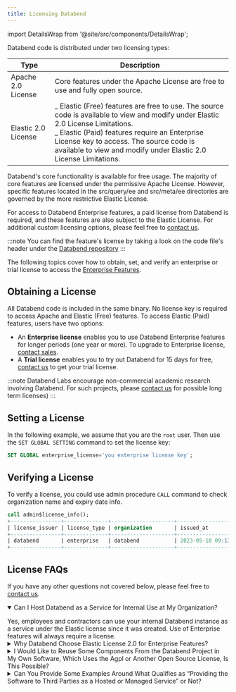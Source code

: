 ```yaml
---
title: Licensing Databend
---
```


import DetailsWrap from '@site/src/components/DetailsWrap';

Databend code is distributed under two licensing types:

| Type                | Description                                                                                                                                                                                                                                                                                           |
| ------------------- | ----------------------------------------------------------------------------------------------------------------------------------------------------------------------------------------------------------------------------------------------------------------------------------------------------- |
| Apache 2.0 License  | Core features under the Apache License are free to use and fully open source.                                                                                                                                                                                                                         |
| Elastic 2.0 License | _ Elastic (Free) features are free to use. The source code is available to view and modify under Elastic 2.0 License Limitations. <br/> _ Elastic (Paid) features require an Enterprise License key to access. The source code is available to view and modify under Elastic 2.0 License Limitations. |

Databend's core functionality is available for free usage. The majority of core features are licensed under the permissive Apache License. However, specific features located in the src/query/ee and src/meta/ee directories are governed by the more restrictive Elastic License.

For access to Databend Enterprise features, a paid license from Databend is required, and these features are also subject to the Elastic License. For additional custom licensing options, please feel free to [contact us](https://www.databend.com/contact-us).

:::note
You can find the feature's license by taking a look on the code file's header under the [Databend repository](https://github.com/databendlabs/databend)
:::

The following topics cover how to obtain, set, and verify an enterprise or trial license to access the [Enterprise Features](10-enterprise-features.md).

## Obtaining a License

All Databend code is included in the same binary. No license key is required to access Apache and Elastic (Free) features. To access Elastic (Paid) features, users have two options:

- An **Enterprise license** enables you to use Databend Enterprise features for longer periods (one year or more). To upgrade to Enterprise license, [contact sales](https://www.databend.com/contact-us).
- A **Trial license** enables you to try out Databend for 15 days for free, [contact us](https://www.databend.com/contact-us) to get your trial license.

:::note
Databend Labs encourage non-commercial academic research involving Databend. For such projects, please [contact us](https://www.databend.com/contact-us) for possible long term licenses)
:::

## Setting a License

In the following example, we assume that you are the `root` user. Then use the `SET GLOBAL SETTING` command to set the license key:

```sql
SET GLOBAL enterprise_license='you enterprise license key';
```

## Verifying a License

To verify a license, you could use admin procedure `CALL` command to check organization name and expiry date info.

```sql
call admin$license_info();
+----------------+--------------+--------------------+----------------------------+----------------------------+---------------------------------------+
| license_issuer | license_type | organization       | issued_at                  | expire_at                  | available_time_until_expiry           |
+----------------+--------------+--------------------+----------------------------+----------------------------+---------------------------------------+
| databend       | enterprise   | databend           | 2023-05-10 09:13:21.000000 | 2024-05-09 09:13:20.000000 | 11months 30days 2h 3m 31s 802ms 872us |
+----------------+--------------+--------------------+----------------------------+----------------------------+---------------------------------------+
```

## License FAQs

If you have any other questions not covered below, please feel free to [contact us](https://www.databend.com/contact-us).
<DetailsWrap>

<details open>
  <summary>Can I Host Databend as a Service for Internal Use at My Organization?</summary>
   <p></p>
   Yes, employees and contractors can use your internal Databend instance as a service under the Elastic license since it was created. 
Use of Enterprise features will always require a license.
</details>

<details>
  <summary>Why Databend Choose Elastic License 2.0 for Enterprise Features?</summary>
   <p></p>
   The Elastic License 2.0 provides a good balance between open-source values and commercial interests.
Comparing other license such as Business Source License, Custom Community License, Elastic License 2.0 is simple, short and clear.
There only have three limitations applied:<br/>
1. Cannot provide software as a hosted or managed service with substantial access to features/functionality.<br/>
2. Cannot modify or circumvent license key functionality or remove/obscure protected functionality.<br/>
3. Cannot alter/remove/licensing, copyright, or trademark notices of the licensor in the software.
</details>

<details>
  <summary>I Would Like to Reuse Some Components From the Databend Project in My Own Software, Which Uses the Agpl or Another Open Source License, Is This Possible?</summary>
   <p></p>
   The Databend team is committed to supporting the open-source community and willing to consider extracting specific internal components that are generally useful as a separate project with its own license, for example, APL.
</details>

<details>
  <summary>Can You Provide Some Examples Around What Qualifies as “Providing the Software to Third Parties as a Hosted or Managed Service” or Not?</summary>
   <p></p>

**I'm using databend for data dashboard on my analytic SaaS product**

This is permitted under ELv2.<br/><br/>

**I'm an analytic engineer setting up Databend for my organization to use internally**

This is permitted under ELv2, because you are not providing the software as a managed service.<br/><br/>

**I am a Managed Service Provider running Databend for my customers**

If your customers do not access Databend. this is permitted under ELv2. If your customers do have access to substantial portions of functionality of Databend as part of your service, this may not be permitted.

</details>

</DetailsWrap>

